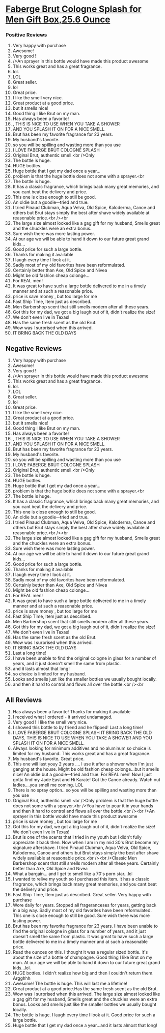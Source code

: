 # [Faberge Brut Cologne Splash for Men Gift Box,25.6 Ounce](https://products.checkmycream.com/products/Faberge-Brut-Cologne-Splash-for-Men-Gift-Box25.6-Ounce.html)

### Positive Reviews

<ol>
      <li>Very happy with purchase</li>
      <li>Awesome!</li>
      <li>Very good !</li>
      <li>/&gt;An sprayer in this bottle would have made this product awesome</li>
      <li>This works great and has a great fragrance.</li>
      <li>lol.</li>
      <li>LOL</li>
      <li>Great seller.  </li>
      <li>lol</li>
      <li>Great price.</li>
      <li>I like the smell very nice.</li>
      <li>Great product at a good price.</li>
      <li>but it smells nice!</li>
      <li>Good thing I like Brut on my man.  </li>
      <li>Has always been a favorite!  </li>
      <li>, THIS IS NICE TO USE WHEN YOU TAKE A SHOWER</li>
      <li>AND YOU SPLASH IT ON FOR A NICE SMELL.</li>
      <li>Brut has been my favorite fragrance for 23 years.</li>
      <li>My husband&#x27;s favorite.</li>
      <li>so you will be spilling and wasting more than you use</li>
      <li>I LOVE FABERGE BRUT COLOGNE SPLASH</li>
      <li>Original Brut, authentic smell.&lt;br /&gt;Only</li>
      <li>The bottle is huge.  </li>
      <li>HUGE bottles.  </li>
      <li>Huge bottle that I get my dad once a year...</li>
      <li>problem is that the huge bottle does not some with a sprayer.&lt;br</li>
      <li>The bottle is huge.</li>
      <li>It has a classic fragrance, which brings back many great memories, and you cant beat the delivery and price.</li>
      <li>This one is close enough to still be good.  </li>
      <li>An oldie but a goodie--tried and true.</li>
      <li>I tried Pinaud Clubman, Aqua Velva, Old Spice, Kaloderma, Canoe and others but Brut stays simply the best after shave widely available at reasonable price.&lt;br /&gt;&lt;br</li>
      <li>The large size almost looked like a gag gift for my husband, Smells great and the chuckles were an extra bonus.</li>
      <li>Sure wish there was more lasting power.</li>
      <li>At our age we will be able to hand it down to our future great grand kids...</li>
      <li>Good price for such a large bottle.</li>
      <li>Thanks for making it available</li>
      <li>I laugh every time I look at it.</li>
      <li>Sadly most of my old favorites have been reformulated.  </li>
      <li>Certainly better than Axe, Old Spice and Nivea</li>
      <li>Might be old fashion cheap colonge...</li>
      <li>For REAL men!</li>
      <li>It was great to have such a large bottle delivered to me in a timely manner and at such a reasonable price.</li>
      <li>price is save money , but too large for me</li>
      <li>Fast Ship Time, Item just as described.  </li>
      <li>Men Barbershop scent that still smells modern after all these years.</li>
      <li>Got this for my dad, we got a big laugh out of it, didn&#x27;t realize the size!</li>
      <li>We don&#x27;t even live in Texas!</li>
      <li>Has the same fresh scent as the old Brut.</li>
      <li>Wow was I surprised when this arrived.</li>
      <li>IT BRING BACK THE OLD DAYS</li>
</ol>


<h2>Negative Reviews</h2>
<ol>
<li> Very happy with purchase</li>
<li> Awesome!</li>
<li> Very good !</li>
<li> /&gt;An sprayer in this bottle would have made this product awesome</li>
<li> This works great and has a great fragrance.</li>
<li> lol.</li>
<li> LOL</li>
<li> Great seller.  </li>
<li> lol</li>
<li> Great price.</li>
<li> I like the smell very nice.</li>
<li> Great product at a good price.</li>
<li> but it smells nice!</li>
<li> Good thing I like Brut on my man.  </li>
<li> Has always been a favorite!  </li>
<li> , THIS IS NICE TO USE WHEN YOU TAKE A SHOWER</li>
<li> AND YOU SPLASH IT ON FOR A NICE SMELL.</li>
<li> Brut has been my favorite fragrance for 23 years.</li>
<li> My husband&#x27;s favorite.</li>
<li> so you will be spilling and wasting more than you use</li>
<li> I LOVE FABERGE BRUT COLOGNE SPLASH</li>
<li> Original Brut, authentic smell.&lt;br /&gt;Only</li>
<li> The bottle is huge.  </li>
<li> HUGE bottles.  </li>
<li> Huge bottle that I get my dad once a year...</li>
<li> problem is that the huge bottle does not some with a sprayer.&lt;br</li>
<li> The bottle is huge.</li>
<li> It has a classic fragrance, which brings back many great memories, and you cant beat the delivery and price.</li>
<li> This one is close enough to still be good.  </li>
<li> An oldie but a goodie--tried and true.</li>
<li> I tried Pinaud Clubman, Aqua Velva, Old Spice, Kaloderma, Canoe and others but Brut stays simply the best after shave widely available at reasonable price.&lt;br /&gt;&lt;br</li>
<li> The large size almost looked like a gag gift for my husband, Smells great and the chuckles were an extra bonus.</li>
<li> Sure wish there was more lasting power.</li>
<li> At our age we will be able to hand it down to our future great grand kids...</li>
<li> Good price for such a large bottle.</li>
<li> Thanks for making it available</li>
<li> I laugh every time I look at it.</li>
<li> Sadly most of my old favorites have been reformulated.  </li>
<li> Certainly better than Axe, Old Spice and Nivea</li>
<li> Might be old fashion cheap colonge...</li>
<li> For REAL men!</li>
<li> It was great to have such a large bottle delivered to me in a timely manner and at such a reasonable price.</li>
<li> price is save money , but too large for me</li>
<li> Fast Ship Time, Item just as described.  </li>
<li> Men Barbershop scent that still smells modern after all these years.</li>
<li> Got this for my dad, we got a big laugh out of it, didn&#x27;t realize the size!</li>
<li> We don&#x27;t even live in Texas!</li>
<li> Has the same fresh scent as the old Brut.</li>
<li> Wow was I surprised when this arrived.</li>
<li> IT BRING BACK THE OLD DAYS</li>
<li> Last a long time!</li>
<li> I have been unable to find the original cologne in glass for a number of years, and it just doesn&#x27;t smell the same from plastic.</li>
<li> and it lasts almost that long!</li>
<li> so choice is limited for my husband.</li>
<li> Looks and smells just like the smaller bottles we usually bought locally.</li>
<li> and then it hard to control and flows all over the bottle.&lt;br /&gt;&lt;br</li>
</ol>

<h2>All Reviews</h2>

<ol>
    <li> Has always been a favorite!  Thanks for making it available</li>
    <li> I received what I ordered - it arrived undamaged.</li>
    <li> Very good ! I like the smell very nice.</li>
    <li> I showed this bottle to by friend and he flipped!  Last a long time!</li>
    <li> I LOVE FABERGE BRUT COLOGNE SPLASH IT BRING BACK THE OLD DAYS, THIS IS NICE TO USE WHEN YOU TAKE A SHOWER AND YOU SPLASH IT ON FOR A NICE SMELL.</li>
    <li> Always looking for minimum additives and no aluminum so choice is limited for my husband. This works great and has a great fragrance.</li>
    <li> My husband&#x27;s favorite. Great price.</li>
    <li> This one will last youy 2 years .... I use it after a shower when I&#x27;m just ganging at the house. Might be old fashion cheap colonge...but it smells nice! An oldie but a goodie--tried and true. For REAL men! Now I just gotta find my Jade East and Hi Karate! Got the Canoe already.  Watch out ladies....you smell me coming.  LOL</li>
    <li> There is no spray option.. so you will be spilling and wasting more than you use</li>
    <li> Original Brut, authentic smell.&lt;br /&gt;Only problem is that the huge bottle does not some with a sprayer.&lt;br /&gt;You have to pour it in your hands and then it hard to control and flows all over the bottle.&lt;br /&gt;&lt;br /&gt;An sprayer in this bottle would have made this product awesome</li>
    <li> price is save money , but too large for me</li>
    <li> Got this for my dad, we got a big laugh out of it, didn&#x27;t realize the size! We don&#x27;t even live in Texas!</li>
    <li> Brut is one of the scents that I tried in my youth but I didn&#x27;t fully appreciate it back then. Now when I am in my mid 30&#x27;s Brut become my signature aftershave. I tried Pinaud Clubman, Aqua Velva, Old Spice, Kaloderma, Canoe and others but Brut stays simply the best after shave widely available at reasonable price.&lt;br /&gt;&lt;br /&gt;Classic Men Barbershop scent that still smells modern after all these years. Certainly better than Axe, Old Spice and Nivea</li>
    <li> What a bargain...  and I get to smell like a 70&#x27;s porn star...lol</li>
    <li> I wanted to relive my youth so I purchased this item. It has a classic fragrance, which brings back many great memories, and you cant beat the delivery and price.</li>
    <li> Fast Ship Time, Item just as described.  Great seller.  Very happy with purchase</li>
    <li> Wore daily for years.  Stopped all frageranceses for years, getting back in a big way.  Sadly most of my old favorites have been reformulated.  This one is close enough to still be good.  Sure wish there was more lasting power.</li>
    <li> Brut has been my favorite fragrance for 23 years. I have been unable to find the original cologne in glass for a number of years, and it just doesn&#x27;t smell the same from plastic. It was great to have such a large bottle delivered to me in a timely manner and at such a reasonable price.</li>
    <li> Read the ounces on this.  I thought it was a regular sized bottle.  It&#x27;s about the size of a bottle of champagne.  Good thing I like Brut on my man.  At our age we will be able to hand it down to our future great grand kids...lol.</li>
    <li> HUGE bottles.  I didn&#x27;t realize how big and then I couldn&#x27;t return them. Argghhh</li>
    <li> Awesome! The bottle is huge. This will last me a lifetime!</li>
    <li> Great product at a good price.Has the same fresh scent as the old Brut.</li>
    <li> Wow was I surprised when this arrived. The large size almost looked like a gag gift for my husband, Smells great and the chuckles were an extra bonus. Looks and smells just like the smaller bottles we usually bought locally.</li>
    <li> The bottle is huge.  I laugh every time I look at it. Good price for such a large bottle.</li>
    <li> Huge bottle that I get my dad once a year...and it lasts almost that long!</li>
</ol>




